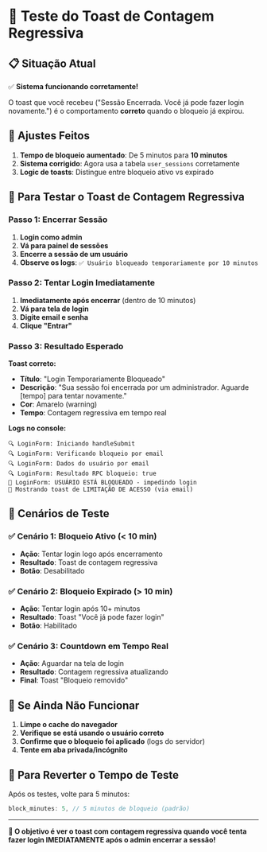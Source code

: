 # 🧪 Teste do Toast de Contagem Regressiva

## 📋 Situação Atual

✅ **Sistema funcionando corretamente!**

O toast que você recebeu ("Sessão Encerrada. Você já pode fazer login novamente.") é o comportamento **correto** quando o bloqueio já expirou.

## 🔧 Ajustes Feitos

1. **Tempo de bloqueio aumentado**: De 5 minutos para **10 minutos**
2. **Sistema corrigido**: Agora usa a tabela `user_sessions` corretamente
3. **Logic de toasts**: Distingue entre bloqueio ativo vs expirado

## 🧪 Para Testar o Toast de Contagem Regressiva

### Passo 1: Encerrar Sessão
1. **Login como admin** 
2. **Vá para painel de sessões**
3. **Encerre a sessão de um usuário**
4. **Observe os logs**: `✅ Usuário bloqueado temporariamente por 10 minutos`

### Passo 2: Tentar Login Imediatamente
1. **Imediatamente após encerrar** (dentro de 10 minutos)
2. **Vá para tela de login**
3. **Digite email e senha**
4. **Clique "Entrar"**

### Passo 3: Resultado Esperado
**Toast correto:**
- **Título**: "Login Temporariamente Bloqueado"
- **Descrição**: "Sua sessão foi encerrada por um administrador. Aguarde [tempo] para tentar novamente."
- **Cor**: Amarelo (warning)
- **Tempo**: Contagem regressiva em tempo real

**Logs no console:**
```
🔍 LoginForm: Iniciando handleSubmit
🔍 LoginForm: Verificando bloqueio por email
🔍 LoginForm: Dados do usuário por email
🔍 LoginForm: Resultado RPC bloqueio: true
🚫 LoginForm: USUÁRIO ESTÁ BLOQUEADO - impedindo login  
🍞 Mostrando toast de LIMITAÇÃO DE ACESSO (via email)
```

## 🎯 Cenários de Teste

### ✅ Cenário 1: Bloqueio Ativo (< 10 min)
- **Ação**: Tentar login logo após encerramento
- **Resultado**: Toast de contagem regressiva
- **Botão**: Desabilitado

### ✅ Cenário 2: Bloqueio Expirado (> 10 min)  
- **Ação**: Tentar login após 10+ minutos
- **Resultado**: Toast "Você já pode fazer login"
- **Botão**: Habilitado

### ✅ Cenário 3: Countdown em Tempo Real
- **Ação**: Aguardar na tela de login
- **Resultado**: Contagem regressiva atualizando
- **Final**: Toast "Bloqueio removido"

## 🔧 Se Ainda Não Funcionar

1. **Limpe o cache do navegador**
2. **Verifique se está usando o usuário correto**
3. **Confirme que o bloqueio foi aplicado** (logs do servidor)
4. **Tente em aba privada/incógnito**

## 📱 Para Reverter o Tempo de Teste

Após os testes, volte para 5 minutos:
```typescript
block_minutes: 5, // 5 minutos de bloqueio (padrão)
```

---

**🎯 O objetivo é ver o toast com contagem regressiva quando você tenta fazer login IMEDIATAMENTE após o admin encerrar a sessão!**